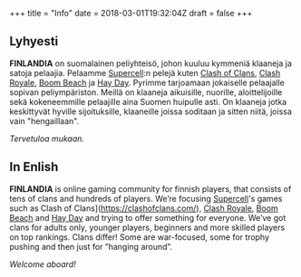 +++
title = "Info"
date = 2018-03-01T19:32:04Z
draft = false
+++

## Lyhyesti

**FINLANDIA** on suomalainen peliyhteisö, johon kuuluu kymmeniä klaaneja ja satoja pelaajia. Pelaamme [Supercell](http://supercell.com/):n pelejä kuten [Clash of Clans](https://clashofclans.com/), [Clash Royale](https://clashroyale.com/), [Boom Beach](http://supercell.com/en/games/boombeach/) ja [Hay Day](http://supercell.com/en/games/hayday/). Pyrimme tarjoamaan jokaiselle pelaajalle sopivan peliympäriston. Meillä on klaaneja aikuisille, nuorille, aloittelijoille sekä kokeneemmille pelaajille aina Suomen huipulle asti. On klaaneja jotka keskittyvät hyville sijoituksille, klaaneille joissa soditaan ja sitten niitä, joissa vain "hengaillaan".

_Tervetuloa mukaan._

## In Enlish

**FINLANDIA** is online gaming community for finnish players, that consists of tens of clans and hundreds of players. We’re focusing [Supercell](http://supercell.com/)'s games such as Clash of Clans](https://clashofclans.com/), [Clash Royale](https://clashroyale.com/), [Boom Beach](http://supercell.com/en/games/boombeach/) and [Hay Day](http://supercell.com/en/games/hayday/) and trying to offer something for everyone. We’ve got clans for adults only, younger players, beginners and more skilled players on top rankings.  Clans differ! Some are war-focused, some for trophy pushing and then just for ”hanging around”.

_Welcome aboard!_